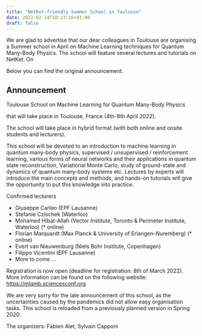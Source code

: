 ```yaml
---
title: "NetKet-friendly Summer School in Toulouse"
date: 2022-02-14T10:23:16+01:00
draft: false
---
```


We are glad to advertise that our dear colleagues in Toulouse are organising a Summer school in April on Machine Learning techniques for Quantum Many-Body Physics.
The school will feature several lectures and tutorials on NetKet.
On 

Below you can find the original announcement.


## Announcement

Toulouse School on Machine Learning for Quantum Many-Body Physics

that will take place in Toulouse, France (4th-8th April 2022). 

The school will take place in hybrid format (with both online and onsite students and lecturers).

This school will be devoted to an introduction to machine learning in quantum many-body physics, supervised / unsupervised / reinforcement learning, various forms of neural networks and their applications in quantum state reconstruction, Variational Monte Carlo, study of ground-state and dynamics of quantum many-body systems etc. 
Lectures by experts will introduce the main concepts and methods, and hands-on tutorials will give the opportunity to put this knowledge into practice.

Confirmed lecturers

 - Giuseppe Carleo (EPF Lausanne)
 - Stefanie Czischek (Waterloo)
 - Mohamed Hibat-Allah (Vector Institute, Toronto & Perimeter Institute, Waterloo) (* online)
 - Florian Marquardt (Max Planck & University of Erlangen-Nuremberg) (* online)
 - Evert van Nieuwenburg (Niels Bohr Institute, Copenhagen)
 - Filippo Vicentini   (EPF Lausanne)
 - More to come ...

Registration is now open (deadline for registration: 8th of March 2022). More information can be found on the following website:
https://mlqmb.sciencesconf.org


We are very sorry for the late announcement of this school, as the uncertainties caused by the pandemics did not allow easy organisation tasks. 
This school is reloaded from a previously planned version in Spring 2020. 


The organizers: Fabien Alet, Sylvain Capponi

